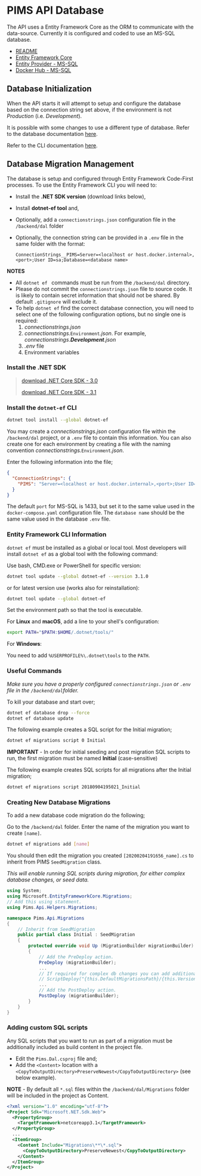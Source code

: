 # PIMS API Database

The API uses a Entity Framework Core as the ORM to communicate with the data-source. Currently it is configured and coded to use an MS-SQL database.

- [README](../../database/mssql/README.md)
- [Entity Framework Core](https://docs.microsoft.com/en-us/ef/core/)
- [Entity Provider - MS-SQL](https://docs.microsoft.com/en-us/ef/core/providers/sql-server/?tabs=dotnet-core-cli)
- [Docker Hub - MS-SQL](https://hub.docker.com/_/microsoft-mssql-server)

## Database Initialization

When the API starts it will attempt to setup and configure the database based on the connection string set above, if the environment is not _Production_ (i.e. _Development_).

It is possible with some changes to use a different type of database. Refer to the database documentation [here](../database/README.md).

Refer to the CLI documentation [here](https://docs.microsoft.com/en-us/ef/core/miscellaneous/cli/dotnet).

## Database Migration Management

The database is setup and configured through Entity Framework Code-First processes. To use the Entity Framework CLI you will need to:

- Install the **.NET SDK version** (download links below), 

- Install **dotnet-ef tool** and,

- Optionally, add a `connectionstrings.json` configuration file in the `/backend/dal` folder 

- Optionally, the connection string can be provided in a `.env` file in the same folder with the format:

  ```
  ConnectionStrings__PIMS=Server=<localhost or host.docker.internal>,<port>;User ID=sa;Database=<database name>
  ```

**NOTES** 

* All `dotnet ef ` commands must be run from the `/backend/dal` directory.
* Please do not commit the `connectionstrings.json` file to source code. It is likely to contain secret information that should not be shared. By default `.gitignore` will exclude it.
* To help `dotnet ef` find the correct database connection, you will need to select one of the following configuration options, but no single one is required:
  1. *connectionstrings.json*
  2. *connectionstrings.*`Environment`*.json*. For example,  *connectionstrings*.***Development***.*json*
  3. *.env* file
  4. Environment variables

### Install the .NET SDK

> [download .NET Core SDK - 3.0](https://dotnet.microsoft.com/download/dotnet-core/3.0)
>
> [download .NET Core SDK - 3.1](https://dotnet.microsoft.com/download/dotnet-core/3.1)

### Install the `dotnet-ef` CLI

```bash
dotnet tool install --global dotnet-ef
```

You may create a *connectionstrings.json* configuration file within the `/backend/dal` project, or a `.env` file to contain this information. You can also create one for each environment by creating a file with the naming convention *connectionstrings.*`Environment`*.json*. 

Enter the following information into the file;

```json
{
  "ConnectionStrings": {
    "PIMS": "Server=<localhost or host.docker.internal>,<port>;User ID=sa;Database=<database name>"
  }
}
```

The default `port` for MS-SQL is 1433, but set it to the same value used in the `docker-compose.yaml` configuration file.
The `database name` should be the same value used in the database `.env` file.

### Entity Framework CLI Information

`dotnet ef` must be installed as a global or local tool. Most developers will install `dotnet ef` as a global tool with the following command:

Use bash, CMD.exe or PowerShell for specific version:

```bash
dotnet tool update --global dotnet-ef --version 3.1.0
```

or for latest version use (works also for reinstallation):

```bash
dotnet tool update --global dotnet-ef
```

Set the environment path so that the tool is executable.

For **Linux** and **macOS**, add a line to your shell's configuration:

```bash
export PATH="$PATH:$HOME/.dotnet/tools/"
```

For **Windows**:

You need to add `%USERPROFILE%\.dotnet\tools` to the `PATH`.

### Useful Commands

*Make sure you have a properly configured `connectionstrings.json` or `.env` file in the `/backend/dal`folder.*

To kill your database and start over;

```bash
dotnet ef database drop --force
dotnet ef database update
```

The following example creates a SQL script for the Initial migration;

```bash
dotnet ef migrations script 0 Initial
```

**IMPORTANT** - In order for initial seeding and post migration SQL scripts to run, the first migration must be named **Initial** (case-sensitive)

The following example creates SQL scripts for all migrations after the Initial migration;

```bash
dotnet ef migrations script 20180904195021_Initial
```

### Creating New Database Migrations

To add a new database code migration do the following;

Go to the `/backend/dal` folder. Enter the name of the migration you want to create `[name]`.

```bash
dotnet ef migrations add [name]
```

You should then edit the migration you created `[20200204191656_name].cs` to inherit from PIMS `SeedMigration` class. 

*This will enable running SQL scripts during migration, for either complex database changes, or seed data.*

```csharp
using System;
using Microsoft.EntityFrameworkCore.Migrations;
// Add this using statement.
using Pims.Api.Helpers.Migrations;

namespace Pims.Api.Migrations
{
    // Inherit from SeedMigration
    public partial class Initial : SeedMigration
    {
        protected override void Up (MigrationBuilder migrationBuilder)
        {
            // Add the PreDeploy action.
            PreDeploy (migrationBuilder);
            ...
            // If required for complex db changes you can add additional ScriptDeploy(...).
            // ScriptDeploy("{this.DefaultMigrationsPath}/{this.Version}/some/path");
            ...
            // Add the PostDeploy action.
            PostDeploy (migrationBuilder);
        }
    }
}
```

### Adding custom SQL scripts

Any SQL scripts that you want to run as part of a migration must be additionally included as build content in the project file.

- Edit the `Pims.Dal.csproj` file and;
- Add the `<Content>` location with a `<CopyToOutputDirectory>PreserveNewest</CopyToOutputDirectory>` (see below example). 

**NOTE** - By default all `*.sql` files within the `/backend/dal/Migrations` folder will be included in the project as Content.

```xml
<?xml version="1.0" encoding="utf-8"?>
<Project Sdk="Microsoft.NET.Sdk.Web">
  <PropertyGroup>
    <TargetFramework>netcoreapp3.1</TargetFramework>
  </PropertyGroup>
  ...
  <ItemGroup>
    <Content Include="Migrations\**\*.sql">
      <CopyToOutputDirectory>PreserveNewest</CopyToOutputDirectory>
    </Content>
  </ItemGroup>
</Project>
```
